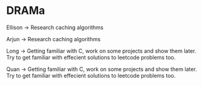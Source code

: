 # DRAMa

Ellison -> Research caching algorithms

Arjun -> Research caching algorithms

Long -> Getting familiar with C, work on some projects and show them later. Try to get familiar with effecient solutions to leetcode problems too.

Quan -> Getting familiar with C, work on some projects and show them later. Try to get familiar with effecient solutions to leetcode problems too.